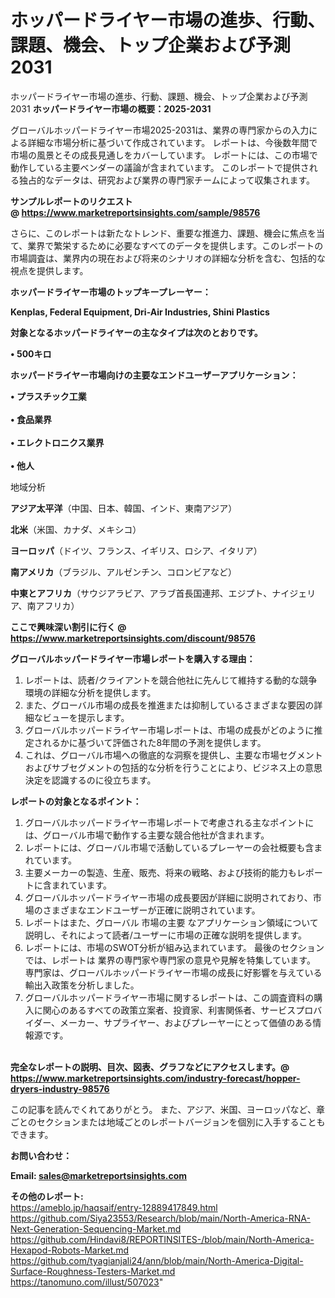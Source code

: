 # ホッパードライヤー市場の進歩、行動、課題、機会、トップ企業および予測2031
 ホッパードライヤー市場の進歩、行動、課題、機会、トップ企業および予測2031
<strong><b>ホッパードライヤー市場の概要：2025-2031</b></strong>

グローバルホッパードライヤー市場2025-2031は、業界の専門家からの入力による詳細な市場分析に基づいて作成されています。 レポートは、今後数年間で市場の風景とその成長見通しをカバーしています。 レポートには、この市場で動作している主要ベンダーの議論が含まれています。 このレポートで提供される独占的なデータは、研究および業界の専門家チームによって収集されます。

<strong>サンプルレポートのリクエスト @ <a href=https://www.marketreportsinsights.com/sample/98576>https://www.marketreportsinsights.com/sample/98576</a></strong>

さらに、このレポートは新たなトレンド、重要な推進力、課題、機会に焦点を当て、業界で繁栄するために必要なすべてのデータを提供します。このレポートの市場調査は、業界内の現在および将来のシナリオの詳細な分析を含む、包括的な視点を提供します。

<strong>ホッパードライヤー市場のトップキープレーヤー：</strong>

<strong>Kenplas, Federal Equipment, Dri-Air Industries, Shini Plastics</strong>

<strong><b>対象となるホッパードライヤーの主なタイプは次のとおりです。</b></strong>

<strong>• 500キロ</strong>

<strong><b>ホッパードライヤー市場向けの主要なエンドユーザーアプリケーション：</b></strong>

<strong>• プラスチック工業<br><br>• 食品業界<br><br>• エレクトロニクス業界<br><br>• 他人</strong>

 地域分析

<strong><b>アジア太平洋</b></strong>（中国、日本、韓国、インド、東南アジア）

<strong><b>北米</b></strong>（米国、カナダ、メキシコ）

<strong><b>ヨーロッパ</b></strong>（ドイツ、フランス、イギリス、ロシア、イタリア）

<strong><b>南アメリカ</b></strong>（ブラジル、アルゼンチン、コロンビアなど）

<strong><b>中東とアフリカ</b></strong>（サウジアラビア、アラブ首長国連邦、エジプト、ナイジェリア、南アフリカ）

<strong>ここで興味深い割引に行く @ <a href=https://www.marketreportsinsights.com/discount/98576>https://www.marketreportsinsights.com/discount/98576</a></strong>

<strong><b>グローバルホッパードライヤー市場レポートを購入する理由：</b></strong>
<ol>
  <li>レポートは、読者/クライアントを競合他社に先んじて維持する動的な競争環境の詳細な分析を提供します。</li>
  <li>また、グローバル市場の成長を推進または抑制しているさまざまな要因の詳細なビューを提示します。</li>
  <li>グローバルホッパードライヤー市場レポートは、市場の成長がどのように推定されるかに基づいて評価された8年間の予測を提供します。</li>
  <li>これは、グローバル市場への徹底的な洞察を提供し、主要な市場セグメントおよびサブセグメントの包括的な分析を行うことにより、ビジネス上の意思決定を認識するのに役立ちます。</li>
</ol>
<strong><b>レポートの対象となるポイント：</b></strong>
<ol>
  <li>グローバルホッパードライヤー市場レポートで考慮される主なポイントには、グローバル市場で動作する主要な競合他社が含まれます。</li>
  <li>レポートには、グローバル市場で活動しているプレーヤーの会社概要も含まれています。</li>
  <li>主要メーカーの製造、生産、販売、将来の戦略、および技術的能力もレポートに含まれています。</li>
  <li>グローバルホッパードライヤー市場の成長要因が詳細に説明されており、市場のさまざまなエンドユーザーが正確に説明されています。</li>
  <li>レポートはまた、グローバル 市場の主要 なアプリケーション領域について説明し、それによって読者/ユーザーに市場の正確な説明を提供します。</li>
  <li>レポートには、市場のSWOT分析が組み込まれています。 最後のセクションでは、レポートは 業界の専門家や専門家の意見や見解を特集しています。 専門家は、グローバルホッパードライヤー市場の成長に好影響を与えている輸出入政策を分析しました。</li>
  <li>グローバルホッパードライヤー市場に関するレポートは、この調査資料の購入に関心のあるすべての政策立案者、投資家、利害関係者、サービスプロバイダー、メーカー、サプライヤー、およびプレーヤーにとって価値のある情報源です。</li>
</ol><br>
<strong>完全なレポートの説明、目次、図表、グラフなどにアクセスします。@ <a href=https://www.marketreportsinsights.com/industry-forecast/hopper-dryers-industry-98576>https://www.marketreportsinsights.com/industry-forecast/hopper-dryers-industry-98576</a></strong>

この記事を読んでくれてありがとう。 また、アジア、米国、ヨーロッパなど、章ごとのセクションまたは地域ごとのレポートバージョンを個別に入手することもできます。

<strong><b>お問い合わせ：</b></strong>

<strong>Email: </strong><a href=mailto:sales@marketreportsinsights.com><strong>sales@marketreportsinsights.com</strong></a>

<strong>その他のレポート:</strong>
<br>
<a href=https://ameblo.jp/haqsaif/entry-12889417849.html>https://ameblo.jp/haqsaif/entry-12889417849.html</a>
<br>
<a href=https://github.com/Siya23553/Research/blob/main/North-America-RNA-Next-Generation-Sequencing-Market.md>https://github.com/Siya23553/Research/blob/main/North-America-RNA-Next-Generation-Sequencing-Market.md</a>
<br>
<a href=https://github.com/Hindavi8/REPORTINSITES-/blob/main/North-America-Hexapod-Robots-Market.md>https://github.com/Hindavi8/REPORTINSITES-/blob/main/North-America-Hexapod-Robots-Market.md</a>
<br>
<a href=https://github.com/tyagianjali24/ann/blob/main/North-America-Digital-Surface-Roughness-Testers-Market.md>https://github.com/tyagianjali24/ann/blob/main/North-America-Digital-Surface-Roughness-Testers-Market.md</a>
<br>
<a href=https://tanomuno.com/illust/507023>https://tanomuno.com/illust/507023</a>"
